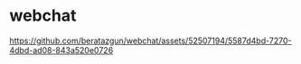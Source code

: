 # webchat



https://github.com/beratazgun/webchat/assets/52507194/5587d4bd-7270-4dbd-ad08-843a520e0726

